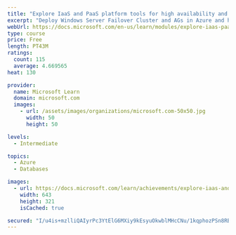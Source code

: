 ```yaml
---
title: "Explore IaaS and PaaS platform tools for high availability and disaster recovery"
excerpt: "Deploy Windows Server Failover Cluster and AGs in Azure and hybrid environments. Configure temporal tables, geo-replication and auto failover groups."
webUrl: https://docs.microsoft.com/en-us/learn/modules/explore-iaas-paas-platform-tools-for-high-availability-disaster-recovery/
type: course
price: Free
length: PT43M
ratings:
  count: 115
  average: 4.669565
heat: 130

provider:
  name: Microsoft Learn
  domain: microsoft.com
  images:
    - url: /assets/images/organizations/microsoft.com-50x50.jpg
      width: 50
      height: 50

levels:
  - Intermediate

topics:
  - Azure
  - Databases

images:
  - url: https://docs.microsoft.com/learn/achievements/explore-iaas-and-paas-platform-tools-for-ha-dr-social.png
    width: 643
    height: 321
    isCached: true

secured: "I/u4is+mzlliQAIyrPc3YtElG6MXiy9kEsyuOkwblMHcCNu/1kqphozPSn8RBscSQUm1L0xFsiLUXayLCuDtmGmlXmoFfNpzXyr3dPUDLjCtNrctbe6bKvaQc6CtwP6f617XJ2u0UaAWpXc5kQVdXPdeKXtUa57f7MBkTNyc2uY12meUYTN5HLf0NMgsufscl3eKXtgLHiEehQINgKqfljaZA7fipUw7DKKl2ENzKNsfd+JLyEaaWw+3QgZrOoaspXIt4ofBqotwGdpky/CDqjvVV4vMYW+FigejwRS0J86IXUTg4efzjw1HaP8WGnRlXeyQN20JN5JBfwOD4PO3E/uwZbIK7ibbZsRJ/d3xeNnbxtfwj+F3IDV9JlK4FIOtF50CjXTN2wAb4Ve0x9d1cVVj7IPFZ7cCEGmYYZkyvDg=;IgI4ABFa/XHNLTD74gBCxQ=="
---
```


